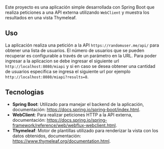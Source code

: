 Este proyecto es una aplicación simple desarrollada con Spring Boot que realiza peticiones a una API externa utilizando `WebClient` y muestra los resultados en una vista Thymeleaf.
## Uso
La aplicación realiza una petición a la API `https://randomuser.me/api/` para obtener una lista de usuarios. El número de usuarios que se pueden recuperar es configurable a través de un parámetro en la URL.
Para poder ingresar a la aplicacion se debe ingresar el siguiente url  `http://localhost:8080/miapi` y si en caso se desea obtener una cantidad de usuarios especifica se ingresa el siguiente url por ejemplo `http://localhost:8080/miapi?results=8`. 
## Tecnologias 
- **Spring Boot**: Utilizado para manejar el backend de la aplicación, documentación: https://docs.spring.io/spring-boot/index.html.
- **WebClient**: Para realizar peticiones HTTP a la API externa, documentación: https://docs.spring.io/spring-framework/reference/web/webflux-webclient.html.
- **Thymeleaf**: Motor de plantillas utilizado para renderizar la vista con los datos obtenidos, documentación: https://www.thymeleaf.org/documentation.html.



